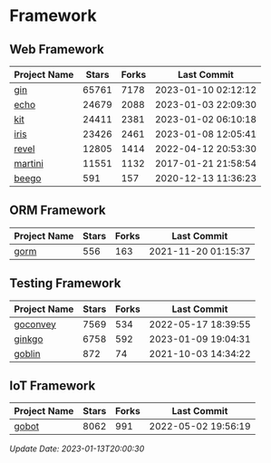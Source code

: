 # Framework

## Web Framework
| Project Name | Stars | Forks | Last Commit |
| ------------ | ----- | ----- | ----------- |
| [gin](https://github.com/gin-gonic/gin) | 65761 | 7178 | 2023-01-10 02:12:12 |
| [echo](https://github.com/labstack/echo) | 24679 | 2088 | 2023-01-03 22:09:30 |
| [kit](https://github.com/go-kit/kit) | 24411 | 2381 | 2023-01-02 06:10:18 |
| [iris](https://github.com/kataras/iris) | 23426 | 2461 | 2023-01-08 12:05:41 |
| [revel](https://github.com/revel/revel) | 12805 | 1414 | 2022-04-12 20:53:30 |
| [martini](https://github.com/go-martini/martini) | 11551 | 1132 | 2017-01-21 21:58:54 |
| [beego](https://github.com/astaxie/beego) | 591 | 157 | 2020-12-13 11:36:23 |

## ORM Framework
| Project Name | Stars | Forks | Last Commit |
| ------------ | ----- | ----- | ----------- |
| [gorm](https://github.com/jinzhu/gorm) | 556 | 163 | 2021-11-20 01:15:37 |

## Testing Framework
| Project Name | Stars | Forks | Last Commit |
| ------------ | ----- | ----- | ----------- |
| [goconvey](https://github.com/smartystreets/goconvey) | 7569 | 534 | 2022-05-17 18:39:55 |
| [ginkgo](https://github.com/onsi/ginkgo) | 6758 | 592 | 2023-01-09 19:04:31 |
| [goblin](https://github.com/franela/goblin) | 872 | 74 | 2021-10-03 14:34:22 |

## IoT Framework
| Project Name | Stars | Forks | Last Commit |
| ------------ | ----- | ----- | ----------- |
| [gobot](https://github.com/hybridgroup/gobot) | 8062 | 991 | 2022-05-02 19:56:19 |

*Update Date: 2023-01-13T20:00:30*